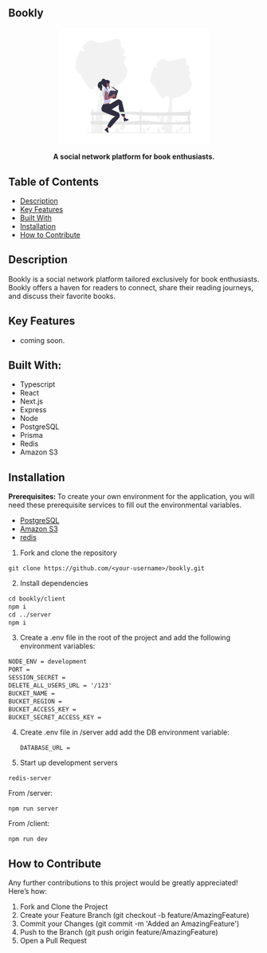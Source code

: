 ## **Bookly**
  <p align="center">
    <img src="/client/public/undraw_Book_reading_re_fu2c.png" width="300">
</p>

  <p align = "center">
  <b>A social network platform for book enthusiasts.</b>
  </p>


## **Table of Contents**

- [Description](https://github.com/jaysenjonsin/Bookly#Description)
- [Key Features](https://github.com/jaysenjonsin/Bookly#Key-Features)
- [Built With](https://github.com/jaysenjonsin/Bookly#Built-With)
- [Installation](https://github.com/jaysenjonsin/Bookly#Installation)
- [How to Contribute](https://github.com/jaysenjonsin/Bookly#How-to-Contribute)

## **Description**

Bookly is a social network platform tailored exclusively for book enthusiasts. Bookly offers a haven for readers to connect, share their reading journeys, and discuss their favorite books.

## **Key Features**

- coming soon.

## **Built With:**

- Typescript
- React
- Next.js
- Express
- Node
- PostgreSQL
- Prisma
- Redis
- Amazon S3

## **Installation**

<b>Prerequisites: </b>
To create your own environment for the application, you will need these prerequisite services to fill out the environmental variables.

- <a href = 'https://www.postgresql.org/'> PostgreSQL </a>
- <a href = 'https://aws.amazon.com/s3/'> Amazon S3 </a>
- <a href = 'https://redis.io/'> redis </a>

1. Fork and clone the repository
```
git clone https://github.com/<your-username>/bookly.git
```

2. Install dependencies
```
cd bookly/client
npm i
cd ../server
npm i
```

3. Create a .env file in the root of the project and add the following environment variables:
```
NODE_ENV = development
PORT =
SESSION_SECRET =
DELETE_ALL_USERS_URL = '/123'
BUCKET_NAME =
BUCKET_REGION =
BUCKET_ACCESS_KEY =
BUCKET_SECRET_ACCESS_KEY = 
```
4. Create .env file in /server add add the DB environment variable:

   ```
   DATABASE_URL = 
   ```
5. Start up development servers
```
redis-server
```
From /server:
```
npm run server
```
From /client:
```
npm run dev
```

## **How to Contribute**

Any further contributions to this project would be greatly appreciated! Here’s how:

1. Fork and Clone the Project
2. Create your Feature Branch (git checkout -b feature/AmazingFeature)
3. Commit your Changes (git commit -m 'Added an AmazingFeature')
4. Push to the Branch (git push origin feature/AmazingFeature)
5. Open a Pull Request
